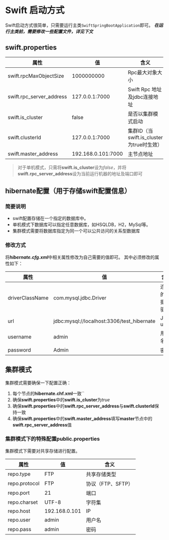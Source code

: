 # Swift 启动方式
Swift启动方式很简单，只需要运行主类`SwiftSpringBootApplication`即可。
***在运行主类前，需要修改一些配置文件，详见下文***

## swift.properties

| 属性 | 值 | 含义 |
| --- | --- | --- |
| swift.rpcMaxObjectSize  | 1000000000 | Rpc最大对象大小 |
| swift.rpc_server_address  | 127.0.0.1:7000 | Swift Rpc 地址及jdbc连接地址 |
| swift.is_cluster  | false | 是否以集群模式启动 |
| swift.clusterId  | 127.0.0.1:7000 | 集群ID（当swift.is_cluster为true时生效） |
| swift.master_address | 192.168.0.101:7000 | 主节点地址 |

> 对于单机模式，只需将**swift.is_cluster**设为*false*，并将**swift.rpc_server_address**设为当前运行机器的地址及端口即可


## hibernate配置（用于存储swift配置信息）
### 简要说明
* swift配置存储在一个指定的数据库中。
* 单机模式下数据库可以指定任意数据库，如HSQLDB，H2，MySql等。
* 集群模式需要将数据库指定为同一个可以公共访问的关系型数据库

### 修改方式
将***hibernate.cfg.xml***中相关属性修改为自己需要的值即可。
其中必须修改的属性如下：

| 属性 | 值 | 含义 |
| --- | --- | --- |
| driverClassName | com.mysql.jdbc.Driver | 连接的数据库驱动 |
| url | jdbc:mysql://localhost:3306/test_hibernate | Jdbc url  |
| username  | admin | 用户名 |
| password | Admin | 密码 |


## 集群模式
集群模式需要确保一下配置正确：
1. 每个节点的**hibernate.chf.xml**一致``
2. 确保**swift.properties**中的**swift.is_cluster**为*true*
3. 确保**swift.properties**中的**swift.rpc_server_address**与**swift.clusterId**保持一致
4. 确保**swift.properties**中的**swift.master_address**填写**master**节点中的**swift.rpc_server_address**值

### 集群模式下的特殊配置**public.properties**
集群模式下需要对共享存储进行配置。

| 属性 | 值 | 含义 |
| --- | --- | --- |
| repo.type  | FTP | 共享存储类型 |
| repo.protocol  | FTP | 协议（FTP、SFTP） |
| repo.port  | 21 | 端口 |
| repo.charset  | UTF-8 | 字符集 |
| repo.host | 192.168.0.101 | IP |
| repo.user | admin | 用户名 |
| repo.pass | admin | 密码 |

